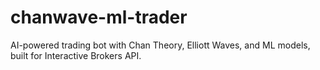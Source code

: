 # chanwave-ml-trader
AI-powered trading bot with Chan Theory, Elliott Waves, and ML models, built for Interactive Brokers API.
